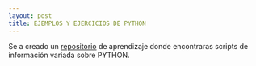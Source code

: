 ```yaml
---
layout: post
title: EJEMPLOS Y EJERCICIOS DE PYTHON
---
```


Se a creado un [repositorio](https://github.com/room29/python) de aprendizaje donde encontraras scripts de información variada sobre PYTHON.



